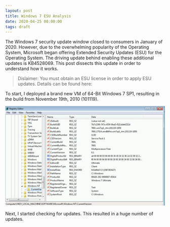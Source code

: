 ```yaml
---
layout: post
title: Windows 7 ESU Analysis
date: 2020-04-25 00:00:00
tags: draft
---
```


The Windows 7 security update window closed to consumers in January of 2020.  However, due to the overwhelming popularity of the Operating System, Microsoft began offering Extended Security Updates (ESU) for the Operating System.  The driving update behind enabling these additional updates is KB4528069.  This post dissects this update in order to understand how it works.

> Dislaimer:  You must obtain an ESU license in order to apply ESU updates.  Details can be found here:

To start, I deployed a brand new VM of 64-Bit Windows 7 SP1, resulting in the build from November 19th, 2010 (101119).

<img src="/assets/2020-04-25-windows-7-esu-analysis/1.jpg">

Next, I started checking for updates.  This  resulted in a huge number of updates.